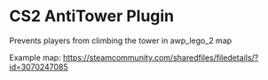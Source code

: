 # CS2 AntiTower Plugin

Prevents players from climbing the tower in awp_lego_2 map

Example map: https://steamcommunity.com/sharedfiles/filedetails/?id=3070247085
